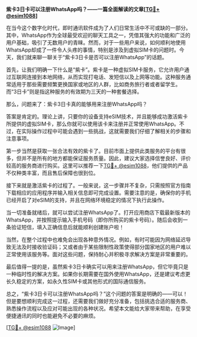 **紫卡3日卡可以注册WhatsApp吗？——一篇全面解读的文章[[TG💪+ @esim1088](https://t.me/s/esim1088)]**

在当今这个数字化时代，即时通讯软件成为了人们日常生活中不可或缺的一部分。其中，WhatsApp作为全球最受欢迎的聊天工具之一，凭借其强大的功能和广泛的用户基础，吸引了无数用户的青睐。然而，对于一些用户来说，如何顺利地使用WhatsApp却成了一件令人头疼的事情，特别是涉及到虚拟SIM卡的问题时。今天，我们就来聊一聊关于“紫卡3日卡是否可以注册WhatsApp”的话题。

首先，让我们明确一下什么是“紫卡”。紫卡是一种虚拟SIM卡服务，它允许用户通过互联网连接到本地网络，从而实现打电话、发短信以及上网等功能。这种服务通常适用于那些需要频繁更换国家或地区的人群，比如商务旅行者或者留学生。而“3日卡”则是指这种服务的有效期为三天的一种套餐选择。

那么，问题来了：紫卡3日卡真的能够用来注册WhatsApp吗？

答案是肯定的。理论上讲，只要你的设备支持eSIM技术，并且能够成功激活紫卡所提供的虚拟SIM卡，那么你就可以使用该卡来注册并正常使用WhatsApp。不过，在实际操作过程中可能会遇到一些挑战，这就需要我们仔细了解相关的步骤和注意事项。

第一步当然是获取一张合法有效的紫卡了。目前市面上提供此类服务的平台有很多，但并不是所有的地方都能保证服务质量。因此，建议大家选择信誉良好、评价较高的服务商进行购买。这里可以推荐一下[TG💪+ @esim1088](https://t.me/s/esim1088)，他们提供的产品不仅种类丰富，而且售后保障也很到位。

接下来就是激活紫卡的过程了。一般来说，这一步骤并不复杂，只需按照官方指南下载相应的应用程序并输入相关信息即可完成设置。需要注意的是，确保你的手机已经开启了对eSIM的支持，并且在网络环境稳定的情况下执行此操作。

当一切准备就绪后，就可以尝试注册WhatsApp了。打开应用商店下载最新版本的WhatsApp，并按照提示输入手机号码（即你所购买的紫卡号码）。随后会收到一条验证短信，填入正确信息后就能顺利创建账户啦！

当然，在整个过程中也难免会出现各种意外情况。例如，有时可能因为网络延迟导致无法及时接收验证码；又或者由于某些限制性政策使得部分国家地区的用户难以正常使用该服务等。面对这些问题，保持耐心并积极寻求解决方案是非常重要的。

最后值得一提的是，虽然紫卡3日卡确实可以用来注册WhatsApp，但它毕竟只是一种临时性的解决方案。如果你长期需要在国外使用WhatsApp，还是建议考虑更长久稳定的方案，如永久性SIM卡或其他形式的国际通信服务。

总之，“紫卡3日卡可以注册WhatsApp吗？”这个问题的答案是明确的——可以！但是要想顺利完成这一过程，还需要我们做好充分准备，包括挑选合适的服务商、熟悉操作流程以及应对可能出现的各种状况。希望本文能给大家带来帮助，在享受便捷通讯的同时也能避免不必要的麻烦。

[[TG💪+ @esim1088](https://t.me/s/esim1088) ![Image](https://i.postimg.cc/4NQfJmqS/Snipaste-2025-05-13-00-14-12.png)]